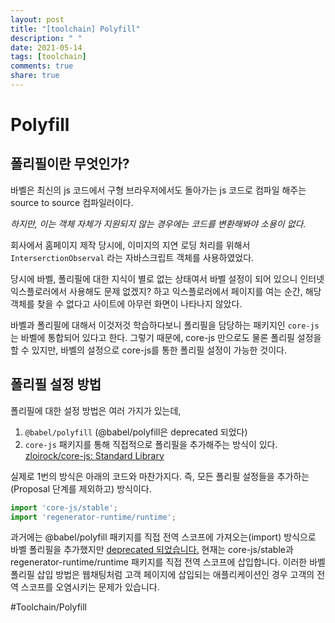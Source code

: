 ```yaml
---
layout: post
title: "[toolchain] Polyfill"
description: " "
date: 2021-05-14
tags: [toolchain]
comments: true
share: true
---
```



# Polyfill

## 폴리필이란 무엇인가?
바벨은 최신의 js 코드에서 구형 브라우저에서도 돌아가는 js 코드로 컴파일 해주는 source to source 컴파일러이다.

*하지만, 이는 객체 자체가 지원되지 않는 경우에는 코드를 변환해봐야 소용이 없다.*

회사에서 홈페이지 제작 당시에, 이미지의 지연 로딩 처리를 위해서 `InterserctionObserval` 라는 자바스크립트 객체를 사용하였었다.

당시에 바벨, 폴리필에 대한 지식이 별로 없는 상태여서 바벨 설정이 되어 있으니 인터넷 익스플로러에서 사용해도 문제 없겠지? 하고 익스플로러에서 페이지를 여는 순간, 해당 객체를 찾을 수 없다고 사이트에 아무런 화면이 나타나지 않았다.

바벨과 폴리필에 대해서 이것저것 학습하다보니  폴리필을 담당하는 패키지인  `core-js`는 바벨에 통합되어 있다고 한다.  그렇기 때문에, core-js 만으로도 물론 폴리필 설정을 할 수 있지만, 바벨의 설정으로 core-js를 통한 폴리필 설정이 가능한 것이다.


## 폴리필 설정 방법

폴리필에 대한 설정 방법은 여러 가지가 있는데,
1.  `@babel/polyfill`   (@babel/polyfill은 deprecated 되었다)
2.  `core-js` 패키지를 통해 직접적으로 폴리필을 추가해주는 방식이 있다.  [zloirock/core-js: Standard Library](https://github.com/zloirock/core-js)

실제로 1번의 방식은 아래의 코드와 마찬가지다. 즉, 모든 폴리필 설정들을 추가하는 (Proposal 단계를 제외하고) 방식이다.

```javascript
import 'core-js/stable';
import 'regenerator-runtime/runtime';

```




과거에는 @babel/polyfill 패키지를 직접 전역 스코프에 가져오는(import) 방식으로 바벨 폴리필을 추가했지만  [deprecated 되었습니다.](https://babeljs.io/docs/en/babel-polyfill)  현재는 core-js/stable과 regenerator-runtime/runtime 패키지를 직접 전역 스코프에 삽입합니다. 이러한 바벨 폴리필 삽입 방법은 웹채팅처럼 고객 페이지에 삽입되는 애플리케이션인 경우 고객의 전역 스코프를 오염시키는 문제가 있습니다.

#Toolchain/Polyfill